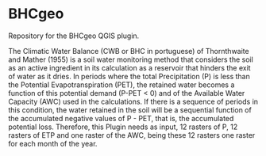# BHCgeo
Repository for the BHCgeo QGIS plugin.

The Climatic Water Balance (CWB or BHC in portuguese) of Thornthwaite and Mather (1955) is a soil water monitoring method that considers the soil as an active ingredient in its calculation as a reservoir that hinders the exit of water as it dries. In periods where the total Precipitation (P) is less than the Potential Evapotranspiration (PET), the retained water becomes a function of this potential demand (P-PET < 0) and of the Available Water Capacity (AWC) used in the calculations. If there is a sequence of periods in this condition, the water retained in the soil will be a sequential function of the accumulated negative values of P - PET, that is, the accumulated potential loss. Therefore, this Plugin needs as input, 12 rasters of P, 12 rasters of ETP and one raster of the AWC, being these 12 rasters one raster for each month of the year.

